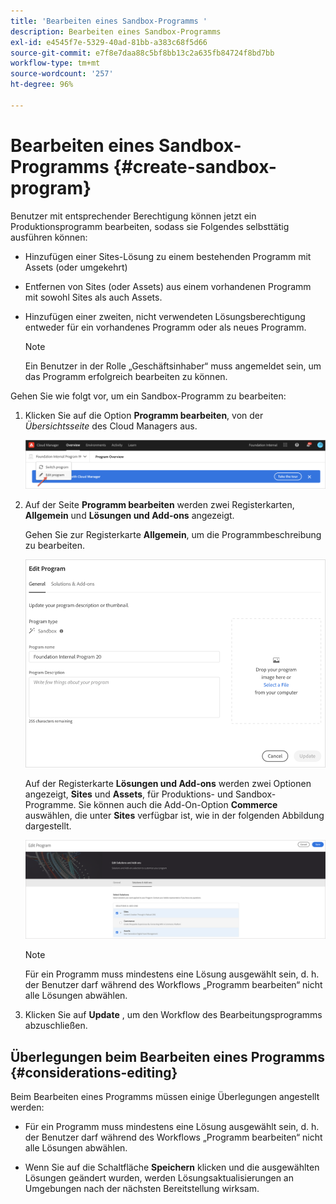 ```yaml
---
title: 'Bearbeiten eines Sandbox-Programms '
description: Bearbeiten eines Sandbox-Programms
exl-id: e4545f7e-5329-40ad-81bb-a383c68f5d66
source-git-commit: e7f8e7daa88c5bf8bb13c2a635fb84724f8bd7bb
workflow-type: tm+mt
source-wordcount: '257'
ht-degree: 96%

---
```


# Bearbeiten eines Sandbox-Programms {#create-sandbox-program}

Benutzer mit entsprechender Berechtigung können jetzt ein Produktionsprogramm bearbeiten, sodass sie Folgendes selbsttätig ausführen können:

* Hinzufügen einer Sites-Lösung zu einem bestehenden Programm mit Assets (oder umgekehrt)
* Entfernen von Sites (oder Assets) aus einem vorhandenen Programm mit sowohl Sites als auch Assets.
* Hinzufügen einer zweiten, nicht verwendeten Lösungsberechtigung entweder für ein vorhandenes Programm oder als neues Programm.

   >[!NOTE]
   >Ein Benutzer in der Rolle „Geschäftsinhaber“ muss angemeldet sein, um das Programm erfolgreich bearbeiten zu können.

Gehen Sie wie folgt vor, um ein Sandbox-Programm zu bearbeiten:

1. Klicken Sie auf die Option **Programm bearbeiten**, von der *Übersichtsseite* des Cloud Managers aus.

   ![](assets/edit-program-overview.png)

1. Auf der Seite **Programm bearbeiten** werden zwei Registerkarten, **Allgemein** und **Lösungen und Add-ons** angezeigt.

   Gehen Sie zur Registerkarte **Allgemein**, um die Programmbeschreibung zu bearbeiten.

   ![](/help/implementing/cloud-manager/getting-access-to-aem-in-cloud/assets/edit-program-sandboxa.png)

   Auf der Registerkarte **Lösungen und Add-ons** werden zwei Optionen angezeigt, **Sites** und **Assets**, für Produktions- und Sandbox-Programme. Sie können auch die Add-On-Option **Commerce** auswählen, die unter **Sites** verfügbar ist, wie in der folgenden Abbildung dargestellt.

   ![](assets/edit-prg.png)

   >[!NOTE]
   >Für ein Programm muss mindestens eine Lösung ausgewählt sein, d. h. der Benutzer darf während des Workflows „Programm bearbeiten“ nicht alle Lösungen abwählen.

1. Klicken Sie auf **Update** , um den Workflow des Bearbeitungsprogramms abzuschließen.


## Überlegungen beim Bearbeiten eines Programms {#considerations-editing}

Beim Bearbeiten eines Programms müssen einige Überlegungen angestellt werden:

* Für ein Programm muss mindestens eine Lösung ausgewählt sein, d. h. der Benutzer darf während des Workflows „Programm bearbeiten“ nicht alle Lösungen abwählen.

* Wenn Sie auf die Schaltfläche **Speichern** klicken und die ausgewählten Lösungen geändert wurden, werden Lösungsaktualisierungen an Umgebungen nach der nächsten Bereitstellung wirksam.
